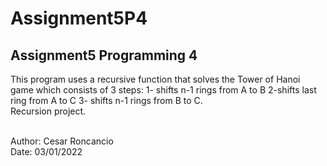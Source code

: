 # Assignment5P4
Assignment5 Programming 4
------------------------------------------------------------------------

This program uses a recursive function that solves the Tower of Hanoi game which consists of 3 steps: 1- shifts n-1 rings from A to B 2-shifts last ring from A to C 3- shifts n-1 rings from B to C.
<br>
Recursion project.

<br>
Author: Cesar Roncancio <br>
Date: 03/01/2022
